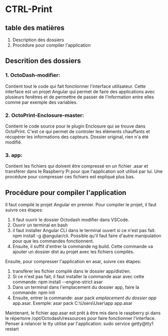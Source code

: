 # CTRL-Print

## table des matières
1. Description des dossiers
2. Procédure pour compiler l'application

## Descrition des dossiers

### 1. OctoDash-modifier:
Contient tout le code qui fait fonctionner l'interface utilisateur. Cette interface est un projet Angular qui permet de faire des applications avec plusieurs fenêtres et de permettre de passer de l'information entre elles comme par exemple des variables.
### 2. OctoPrint-Enclosure-master:
Contient le code source pour le plugin Enclosure qui se trouve dans OctoPrint. C'est ce qui permet de controler les éléments chauffants et récupérer les informations des capteurs. Dossier original, rien n'a été modifié.
### 3. app:
Contient les fichiers qui doivent être compressé en un fichier .asar et transférer dans le Raspberry Pi pour que l'application soit utilisé par lui. Une procédure pour compresser ces fichiers est expliqué plus bas.

## Procédure pour compiler l'application

Il faut compilé le projet Angular en premier. Pour compiler le projet, il faut suivre ces étapes:
1. Il faut ouvrir le dossier Octodash modifier dans VSCode.
2. Ouvrir un terminal en bash
3. il faut installer Angular CLI dans le terminal ouvert si ce n'est pas fait. npm install -g @angular/cli. Possible qu'il faut faire d'autre manipulation pour que les commandes fonctionnent.
4. Ensuite, il suffit d'entrer la commande ng build. Cette commande va ajouter un dossier dist au projet avec les fichiers compilés.

Ensuite, pour compresser l'application en asar, suivre ces étapes:
1. transfèrer les fichier compilé dans le dossier app/dist/en.
2. Si ce n'est pas fait, il faut installer la commande asar avec cette commande: npm install --engine-strict asar
3. Dans un terminal dans l'emplacement du dossier app, faire la commande: npm init
4. Ensuite, entrer la commande: asar pack *emplacement du dossier app* app.asar. Exemple: asar pack C:\Users\User\app app.asar

Maintenant, le fichier app.asar est prêt à être mis dans le raspberry pi dans le répertoire /opt/Octodash/ressources pour faire fonctionner l'interface. Penser à relancer le tty utilisé par l'application: sudo service getty@tty1 restart

